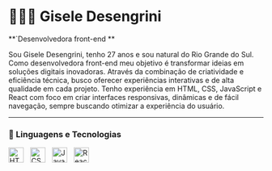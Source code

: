 # 👩🏻‍💻 Gisele Desengrini

**`Desenvolvedora front-end **

Sou Gisele Desengrini, tenho 27 anos e sou natural do Rio Grande do Sul. 
Como desenvolvedora front-end meu objetivo é transformar ideias em soluções digitais inovadoras. 
Através da combinação de criatividade e eficiência técnica, busco oferecer experiências interativas e de alta qualidade em cada projeto.
Tenho experiência em HTML, CSS, JavaScript e React com foco em criar interfaces responsivas, dinâmicas e de fácil navegação, sempre buscando otimizar a experiência do usuário. 



---

### 🤖 Linguagens e Tecnologias

<img 
    align="left" 
    alt="HTML"
    title="HTML" 
    width="30px" 
    style="padding-right: 10px;" 
    src="https://cdn.jsdelivr.net/gh/devicons/devicon@latest/icons/html5/html5-original.svg" 
/>
<img 
    align="left" 
    alt="CSS" 
    title="CSS"
    width="30px" 
    style="padding-right: 10px;" 
    src="https://cdn.jsdelivr.net/gh/devicons/devicon@latest/icons/css3/css3-original.svg" 
/>
<img 
    align="left" 
    alt="JavaScript" 
    title="JavaScript"
    width="30px" 
    style="padding-right: 10px;" 
    src="https://cdn.jsdelivr.net/gh/devicons/devicon@latest/icons/javascript/javascript-original.svg" 
/>

<img 
    align="left" 
    alt="React" 
    title="React"
    width="30px" 
    style="padding-right: 10px;" 
    src="https://cdn.jsdelivr.net/gh/devicons/devicon@latest/icons/react/react-original.svg"  
/>




<br/>
<br/>
